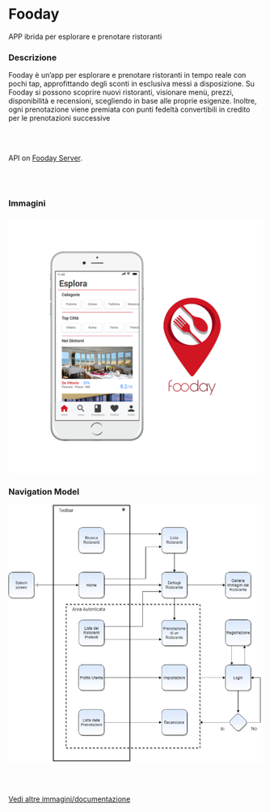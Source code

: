 # Fooday
APP ibrida per esplorare e prenotare ristoranti

### Descrizione
Fooday è un’app per esplorare e prenotare ristoranti in tempo reale con pochi tap, approfittando degli sconti in esclusiva messi a disposizione. 
Su Fooday si possono scoprire nuovi ristoranti, visionare menù, prezzi, disponibilità e recensioni, scegliendo in base alle proprie esigenze. Inoltre, ogni prenotazione viene premiata con punti fedeltà convertibili in credito per le prenotazioni successive

 \
<br/>

API on [Fooday Server](https://github.com/StephanXV/foodayAPP_server).
 
 \
<br/>
 
### Immagini
#### ![Demo_Image](<https://github.com/enrimon15/Fooday/blob/master/docs/demo_img.png>)

### Navigation Model
![](<https://github.com/enrimon15/Fooday/blob/master/docs/Navigation%20Model/Navigation%203.0.png>)

 \
<br/>

[Vedi altre immagini/documentazione](https://github.com/enrimon15/Fooday/tree/master/docs)

